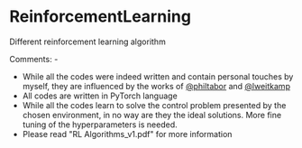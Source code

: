# ReinforcementLearning
Different reinforcement learning algorithm

Comments: -

 - While all the codes were indeed written and contain personal touches by myself, they are influenced by the works of [@philtabor](https://github.com/philtabor) and [@lweitkamp](https://github.com/lweitkamp)
 - All codes are written in PyTorch language
 - While all the codes learn to solve the control problem presented by the chosen environment, in no way are they the ideal solutions. More fine tuning of the hyperparameters is needed.
 - Please read "RL Algorithms_v1.pdf" for more information

